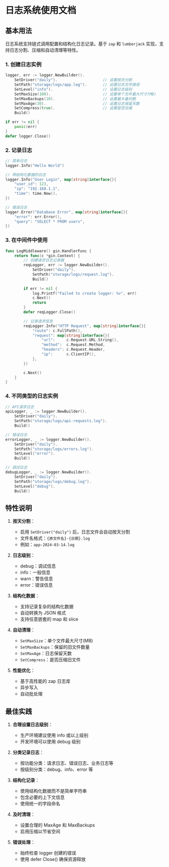 # 日志系统使用文档

## 基本用法

日志系统支持链式调用配置和结构化日志记录。基于 `zap` 和 `lumberjack` 实现，支持日志分割、压缩和自动清理等特性。

### 1. 创建日志实例

```go
logger, err := logger.NewBuilder().
    SetDriver("daily").                    // 设置按天分割
    SetPath("storage/logs/app.log").       // 设置日志文件路径
    SetLevel("info").                      // 设置日志级别
    SetMaxSize(100).                       // 设置单个文件最大尺寸(MB)
    SetMaxBackups(10).                     // 设置最大备份数
    SetMaxAge(30).                         // 设置日志保留天数
    SetCompress(true).                     // 设置是否压缩
    Build()

if err != nil {
    panic(err)
}
defer logger.Close()
```

### 2. 记录日志

```go
// 简单日志
logger.Info("Hello World")

// 带结构化数据的日志
logger.Info("User Login", map[string]interface{}{
    "user_id": 123,
    "ip": "192.168.1.1",
    "time": time.Now(),
})

// 错误日志
logger.Error("Database Error", map[string]interface{}{
    "error": err.Error(),
    "query": "SELECT * FROM users",
})
```

### 3. 在中间件中使用

```go
func LogMiddleware() gin.HandlerFunc {
    return func(c *gin.Context) {
        // 创建请求日志记录器
        reqLogger, err := logger.NewBuilder().
            SetDriver("daily").
            SetPath("storage/logs/request.log").
            Build()
        
        if err != nil {
            log.Printf("Failed to create logger: %v", err)
            c.Next()
            return
        }
        defer reqLogger.Close()

        // 记录请求信息
        reqLogger.Info("HTTP Request", map[string]interface{}{
            "route": c.FullPath(),
            "request": map[string]interface{}{
                "url":     c.Request.URL.String(),
                "method":  c.Request.Method,
                "headers": c.Request.Header,
                "ip":      c.ClientIP(),
            },
        })

        c.Next()
    }
}
```

### 4. 不同类型的日志实例

```go
// API请求日志
apiLogger, _ := logger.NewBuilder().
    SetDriver("daily").
    SetPath("storage/logs/api-requests.log").
    Build()

// 错误日志
errorLogger, _ := logger.NewBuilder().
    SetDriver("daily").
    SetPath("storage/logs/errors.log").
    SetLevel("error").
    Build()

// 调试日志
debugLogger, _ := logger.NewBuilder().
    SetDriver("daily").
    SetPath("storage/logs/debug.log").
    SetLevel("debug").
    Build()
```

## 特性说明

1. **按天分割**：
   - 启用 `SetDriver("daily")` 后，日志文件会自动按天分割
   - 文件名格式：`{原文件名}-{日期}.log`
   - 例如：`app-2024-03-14.log`

2. **日志级别**：
   - debug：调试信息
   - info：一般信息
   - warn：警告信息
   - error：错误信息

3. **结构化数据**：
   - 支持记录复杂的结构化数据
   - 自动转换为 JSON 格式
   - 支持任意嵌套的 map 和 slice

4. **自动清理**：
   - `SetMaxSize`：单个文件最大尺寸(MB)
   - `SetMaxBackups`：保留的旧文件数量
   - `SetMaxAge`：日志保留天数
   - `SetCompress`：是否压缩旧文件

5. **性能优化**：
   - 基于高性能的 zap 日志库
   - 异步写入
   - 自动批处理

## 最佳实践

1. **合理设置日志级别**：
   - 生产环境建议使用 info 或以上级别
   - 开发环境可以使用 debug 级别

2. **分类记录日志**：
   - 按功能分类：请求日志、错误日志、业务日志等
   - 按级别分类：debug、info、error 等

3. **结构化记录**：
   - 使用结构化数据而不是简单字符串
   - 包含必要的上下文信息
   - 使用统一的字段命名

4. **及时清理**：
   - 设置合理的 MaxAge 和 MaxBackups
   - 启用压缩以节省空间

5. **错误处理**：
   - 始终检查 logger 创建的错误
   - 使用 defer Close() 确保资源释放 